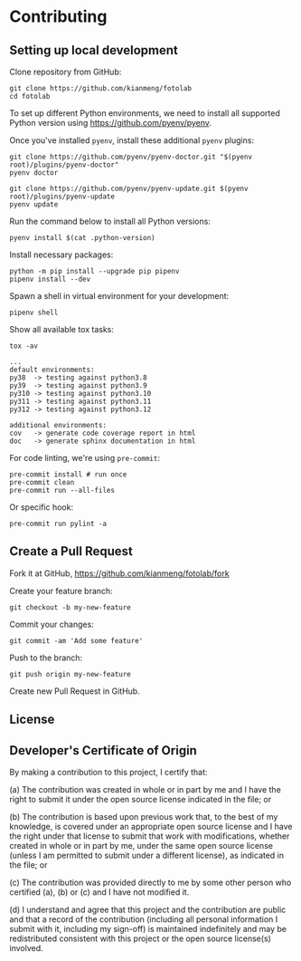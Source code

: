 # Contributing

## Setting up local development

Clone repository from GitHub:

```console
git clone https://github.com/kianmeng/fotolab
cd fotolab
```

To set up different Python environments, we need to install all supported
Python version using <https://github.com/pyenv/pyenv>.

Once you've installed `pyenv`, install these additional `pyenv` plugins:

```console
git clone https://github.com/pyenv/pyenv-doctor.git "$(pyenv root)/plugins/pyenv-doctor"
pyenv doctor

git clone https://github.com/pyenv/pyenv-update.git $(pyenv root)/plugins/pyenv-update
pyenv update
```

Run the command below to install all Python versions:

```console
pyenv install $(cat .python-version)
```

Install necessary packages:

```console
python -m pip install --upgrade pip pipenv
pipenv install --dev
```

Spawn a shell in virtual environment for your development:

```console
pipenv shell
```

Show all available tox tasks:

```console
tox -av
```

```console
...
default environments:
py38  -> testing against python3.8
py39  -> testing against python3.9
py310 -> testing against python3.10
py311 -> testing against python3.11
py312 -> testing against python3.12

additional environments:
cov   -> generate code coverage report in html
doc   -> generate sphinx documentation in html
```

For code linting, we're using `pre-commit`:

```console
pre-commit install # run once
pre-commit clean
pre-commit run --all-files
```

Or specific hook:

```console
pre-commit run pylint -a
```

## Create a Pull Request

Fork it at GitHub, <https://github.com/kianmeng/fotolab/fork>

Create your feature branch:

```console
git checkout -b my-new-feature
```

Commit your changes:

```console
git commit -am 'Add some feature'
```

Push to the branch:

```console
git push origin my-new-feature
```

Create new Pull Request in GitHub.

## License

## Developer's Certificate of Origin

By making a contribution to this project, I certify that:

(a) The contribution was created in whole or in part by me and I have the right
to submit it under the open source license indicated in the file; or

(b) The contribution is based upon previous work that, to the best of my
knowledge, is covered under an appropriate open source license and I have the
right under that license to submit that work with modifications, whether
created in whole or in part by me, under the same open source license (unless I
am permitted to submit under a different license), as indicated in the file; or

(c) The contribution was provided directly to me by some other person who
certified (a), (b) or (c) and I have not modified it.

(d) I understand and agree that this project and the contribution are public
and that a record of the contribution (including all personal information I
submit with it, including my sign-off) is maintained indefinitely and may be
redistributed consistent with this project or the open source license(s)
involved.
